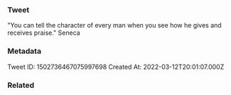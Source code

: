 ### Tweet
"You can tell the character of every man when you see how he gives and receives praise." Seneca

### Metadata
Tweet ID: 1502736467075997698
Created At: 2022-03-12T20:01:07.000Z

### Related

